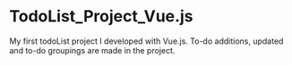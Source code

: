 # TodoList_Project_Vue.js
My first todoList project I developed with Vue.js.
To-do additions, updated and to-do groupings are made in the project.

